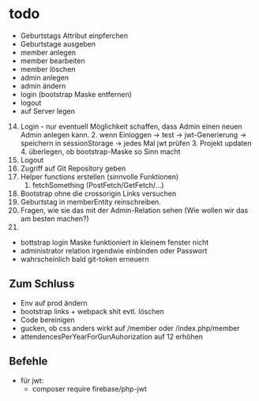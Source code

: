 # todo

- Geburtstags Attribut einpferchen
- Geburtstage ausgeben
- member anlegen
- member bearbeiten
- member löschen
- admin anlegen
- admin ändern
- login (bootstrap Maske entfernen)
- logout
- auf Server legen


14. Login
        - nur eventuell Möglichkeit schaffen, dass Admin einen neuen Admin anlegen kann.
    2. wenn Einloggen -> test -> jwt-Generierung -> speichern in sessionStorage -> jedes Mal jwt prüfen
    3. Projekt updaten
    4. überlegen, ob bootstrap-Maske so Sinn macht
15. Logout
16. Zugriff auf Git Repository geben
17. Helper functions erstellen (sinnvolle Funktionen)
    1. fetchSomething (PostFetch/GetFetch/...)
18. Bootstrap ohne die crossorigin Links versuchen
19. Geburtstag in memberEntity reinschreiben.
20. Fragen, wie sie das mit der Admin-Relation sehen (Wie wollen wir das am besten machen?)
21. 


- bottstrap login Maske funktioniert in kleinem fenster nicht
- administrator relation irgendwie einbinden oder Passwort
- wahrscheinlich bald git-token erneuern

## Zum Schluss
- Env auf prod ändern
- bootstrap links + webpack shit evtl. löschen
- Code bereinigen
- gucken, ob css anders wirkt auf /member oder /index.php/member
- attendencesPerYearForGunAuhorization auf 12 erhöhen

## Befehle
- für jwt:
  * composer require firebase/php-jwt
